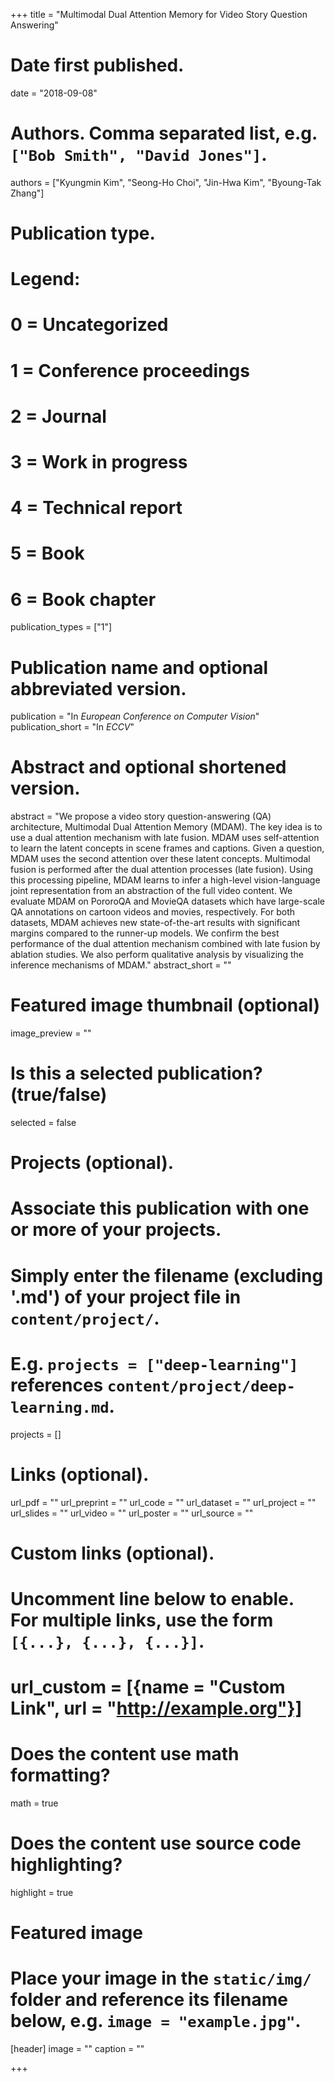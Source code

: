 +++
title = "Multimodal Dual Attention Memory for Video Story Question Answering"

# Date first published.
date = "2018-09-08"

# Authors. Comma separated list, e.g. `["Bob Smith", "David Jones"]`.
authors = ["Kyungmin Kim", "Seong-Ho Choi", "Jin-Hwa Kim", "Byoung-Tak Zhang"]

# Publication type.
# Legend:
# 0 = Uncategorized
# 1 = Conference proceedings
# 2 = Journal
# 3 = Work in progress
# 4 = Technical report
# 5 = Book
# 6 = Book chapter
publication_types = ["1"]

# Publication name and optional abbreviated version.
publication = "In *European Conference on Computer Vision*"
publication_short = "In *ECCV*"

# Abstract and optional shortened version.
abstract = "We propose a video story question-answering (QA) architecture, Multimodal Dual Attention Memory (MDAM). The key idea is to use a dual attention mechanism with late fusion. MDAM uses self-attention to learn the latent concepts in scene frames and captions. Given a question, MDAM uses the second attention over these latent concepts. Multimodal fusion is performed after the dual attention processes (late fusion). Using this processing pipeline, MDAM learns to infer a high-level vision-language joint representation from an abstraction of the full video content. We evaluate MDAM on PororoQA and MovieQA datasets which have large-scale QA annotations on cartoon videos and movies, respectively. For both datasets, MDAM achieves new state-of-the-art results with significant margins compared to the runner-up models. We confirm the best performance of the dual attention mechanism combined with late fusion by ablation studies. We also perform qualitative analysis by visualizing the inference mechanisms of MDAM."
abstract_short = ""

# Featured image thumbnail (optional)
image_preview = ""

# Is this a selected publication? (true/false)
selected = false

# Projects (optional).
#   Associate this publication with one or more of your projects.
#   Simply enter the filename (excluding '.md') of your project file in `content/project/`.
#   E.g. `projects = ["deep-learning"]` references `content/project/deep-learning.md`.
projects = []

# Links (optional).
url_pdf = ""
url_preprint = ""
url_code = ""
url_dataset = ""
url_project = ""
url_slides = ""
url_video = ""
url_poster = ""
url_source = ""

# Custom links (optional).
#   Uncomment line below to enable. For multiple links, use the form `[{...}, {...}, {...}]`.
# url_custom = [{name = "Custom Link", url = "http://example.org"}]

# Does the content use math formatting?
math = true

# Does the content use source code highlighting?
highlight = true

# Featured image
# Place your image in the `static/img/` folder and reference its filename below, e.g. `image = "example.jpg"`.
[header]
image = ""
caption = ""

+++


